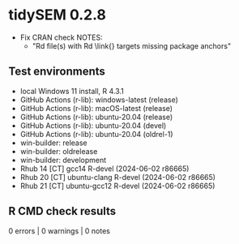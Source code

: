 # tidySEM 0.2.8

* Fix CRAN check NOTES:
    + "Rd file(s) with Rd \link{} targets missing package
      anchors"

## Test environments

* local Windows 11 install, R 4.3.1
* GitHub Actions (r-lib): windows-latest (release)
* GitHub Actions (r-lib): macOS-latest (release)
* GitHub Actions (r-lib): ubuntu-20.04 (release)
* GitHub Actions (r-lib): ubuntu-20.04 (devel)
* GitHub Actions (r-lib): ubuntu-20.04 (oldrel-1)
* win-builder: release
* win-builder: oldrelease
* win-builder: development
* Rhub 14 [CT] gcc14          R-devel (2024-06-02 r86665)
* Rhub 20 [CT] ubuntu-clang   R-devel (2024-06-02 r86665)
* Rhub 21 [CT] ubuntu-gcc12   R-devel (2024-06-02 r86665)

## R CMD check results

0 errors | 0 warnings | 0 notes

